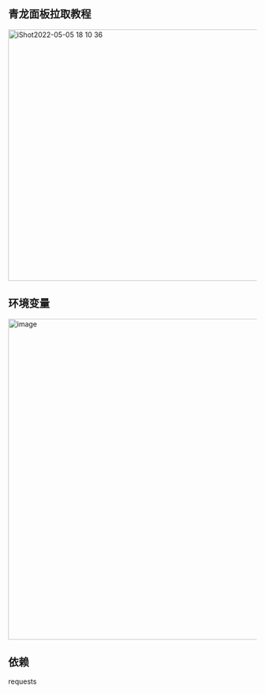 ## 青龙面板拉取教程

<img width="510" alt="iShot2022-05-05 18 10 36" src="https://user-images.githubusercontent.com/13283995/166903539-44f86111-17a6-4d4c-bd9c-31bdbfe755dd.png">

## 环境变量

<img width="651" alt="image" src="https://user-images.githubusercontent.com/13283995/166903496-97dadaad-3863-445f-9098-e2d7946cc739.png">

## 依赖

requests
